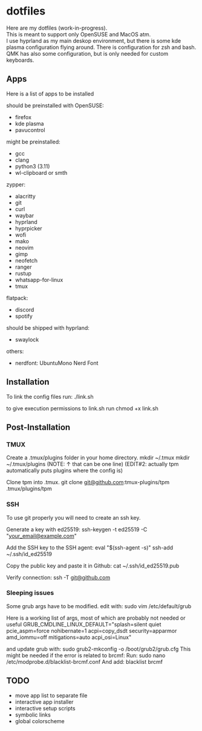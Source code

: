 # dotfiles
Here are my dotfiles (work-in-progress).  
This is meant to support only OpenSUSE and MacOS atm.  
I use hyprland as my main deskop environment, but there is some kde plasma configuration flying around.
There is configuration for zsh and bash.  
QMK has also some configuration, but is only needed for custom keyboards.

## Apps
Here is a list of apps to be installed

should be preinstalled with OpenSUSE:
- firefox
- kde plasma
- pavucontrol

might be preinstalled:
- gcc
- clang
- python3 (3.11)
- wl-clipboard or smth

zypper:
- alacritty
- git
- curl
- waybar
- hyprland
- hyprpicker
- wofi
- mako
- neovim
- gimp
- neofetch
- ranger
- rustup
- whatsapp-for-linux
- tmux

flatpack:
- discord
- spotify

should be shipped with hyprland:
- swaylock

others:
- nerdfont: UbuntuMono Nerd Font

## Installation
To link the config files run:
./link.sh

to give execution permissions to link.sh run chmod +x link.sh

## Post-Installation

### TMUX
Create a .tmux/plugins folder in your home directory.
mkdir ~/.tmux
mkdir ~/.tmux/plugins
(NOTE: ↑ that can be one line)
(EDIT#2: actually tpm automatically puts plugins where the config is)

Clone tpm into .tmux.
git clone git@github.com:tmux-plugins/tpm .tmux/plugins/tpm

### SSH
To use git properly you will need to create an ssh key.

Generate a key with ed25519:
ssh-keygen -t ed25519 -C "your_email@example.com"

Add the SSH key to the SSH agent:
eval "$(ssh-agent -s)"
ssh-add ~/.ssh/id_ed25519

Copy the public key and paste it in Github:
cat ~/.ssh/id_ed25519.pub

Verify connection:
ssh -T git@github.com

### Sleeping issues

Some grub args have to be modified.
edit with:
sudo vim /etc/default/grub

Here is a working list of args, most of which are probably not needed or useful
GRUB_CMDLINE_LINUX_DEFAULT="splash=silent quiet pcie_aspm=force nohibernate=1 acpi=copy_dsdt security=apparmor amd_iommu=off mitigations=auto acpi_osi=Linux"

and update grub with:
sudo grub2-mkconfig -o /boot/grub2/grub.cfg
This might be needed if the error is related to brcmf:
Run:
sudo nano /etc/modprobe.d/blacklist-brcmf.conf
And add:
blacklist brcmf

## TODO
- move app list to separate file
- interactive app installer
- interactive setup scripts
- symbolic links
- global colorscheme
